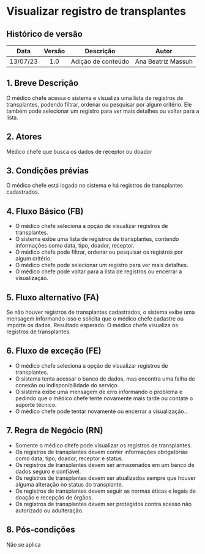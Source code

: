 # Visualizar registro de transplantes

## Histórico de versão

| Data | Versão | Descrição | Autor |
|:----:|:------:|:---------:|:-----:|
| 13/07/23 | 1.0 | Adição de conteúdo | Ana Beatriz Massuh |

## 1. Breve Descrição

O médico chefe acessa o sistema e visualiza uma lista de registros de transplantes, podendo filtrar, ordenar ou pesquisar por algum critério. Ele também pode selecionar um registro para ver mais detalhes ou voltar para a lista.

## 2. Atores

Médico chefe que busca os dados de receptor ou doador

## 3. Condições prévias

O médico chefe está logado no sistema e há registros de transplantes cadastrados.

## 4. Fluxo Básico (FB)

- O médico chefe seleciona a opção de visualizar registros de transplantes.
- O sistema exibe uma lista de registros de transplantes, contendo informações como data, tipo, doador, receptor.
- O médico chefe pode filtrar, ordenar ou pesquisar os registros por algum critério.
- O médico chefe pode selecionar um registro para ver mais detalhes.
- O médico chefe pode voltar para a lista de registros ou encerrar a visualização.

## 5. Fluxo alternativo (FA)

Se não houver registros de transplantes cadastrados, o sistema exibe uma mensagem informando isso e solicita que o médico chefe cadastre ou importe os dados.
Resultado esperado: O médico chefe visualiza os registros de transplantes.

## 6. Fluxo de exceção (FE)

- O médico chefe seleciona a opção de visualizar registros de transplantes.
- O sistema tenta acessar o banco de dados, mas encontra uma falha de conexão ou indisponibilidade do serviço.
- O sistema exibe uma mensagem de erro informando o problema e pedindo que o médico chefe tente novamente mais tarde ou contate o suporte técnico.
- O médico chefe pode tentar novamente ou encerrar a visualização..

## 7. Regra de Negócio (RN)

- Somente o médico chefe pode visualizar os registros de transplantes.
- Os registros de transplantes devem conter informações obrigatórias como data, tipo, doador, receptor e status.
- Os registros de transplantes devem ser armazenados em um banco de dados seguro e confiável.
- Os registros de transplantes devem ser atualizados sempre que houver alguma alteração no status do transplante.
- Os registros de transplantes devem seguir as normas éticas e legais de doação e recepção de órgãos.
- Os registros de transplantes devem ser protegidos contra acesso não autorizado ou adulteração.

## 8. Pós-condições

Não se aplica
